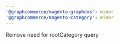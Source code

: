 ```yaml
---
'@graphcommerce/magento-graphcms': minor
'@graphcommerce/magento-category': minor
---
```


Remove need for rootCategory query
